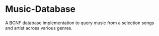 # Music-Database

A BCNF database implementation to query music from a selection songs and artist across various genres.
